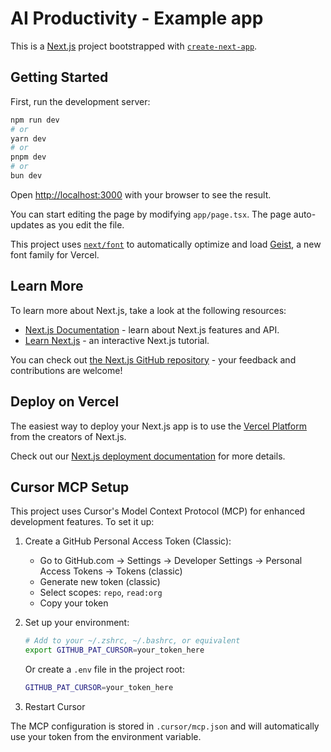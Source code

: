 # AI Productivity - Example app

This is a [Next.js](https://nextjs.org) project bootstrapped with [`create-next-app`](https://nextjs.org/docs/app/api-reference/cli/create-next-app).

## Getting Started

First, run the development server:

```bash
npm run dev
# or
yarn dev
# or
pnpm dev
# or
bun dev
```

Open [http://localhost:3000](http://localhost:3000) with your browser to see the result.

You can start editing the page by modifying `app/page.tsx`. The page auto-updates as you edit the file.

This project uses [`next/font`](https://nextjs.org/docs/app/building-your-application/optimizing/fonts) to automatically optimize and load [Geist](https://vercel.com/font), a new font family for Vercel.

## Learn More

To learn more about Next.js, take a look at the following resources:

- [Next.js Documentation](https://nextjs.org/docs) - learn about Next.js features and API.
- [Learn Next.js](https://nextjs.org/learn) - an interactive Next.js tutorial.

You can check out [the Next.js GitHub repository](https://github.com/vercel/next.js) - your feedback and contributions are welcome!

## Deploy on Vercel

The easiest way to deploy your Next.js app is to use the [Vercel Platform](https://vercel.com/new?utm_medium=default-template&filter=next.js&utm_source=create-next-app&utm_campaign=create-next-app-readme) from the creators of Next.js.

Check out our [Next.js deployment documentation](https://nextjs.org/docs/app/building-your-application/deploying) for more details.

## Cursor MCP Setup

This project uses Cursor's Model Context Protocol (MCP) for enhanced development features. To set it up:

1. Create a GitHub Personal Access Token (Classic):
   - Go to GitHub.com → Settings → Developer Settings → Personal Access Tokens → Tokens (classic)
   - Generate new token (classic)
   - Select scopes: `repo`, `read:org`
   - Copy your token

2. Set up your environment:
   ```bash
   # Add to your ~/.zshrc, ~/.bashrc, or equivalent
   export GITHUB_PAT_CURSOR=your_token_here
   ```
   
   Or create a `.env` file in the project root:
   ```bash
   GITHUB_PAT_CURSOR=your_token_here
   ```

3. Restart Cursor

The MCP configuration is stored in `.cursor/mcp.json` and will automatically use your token from the environment variable.
